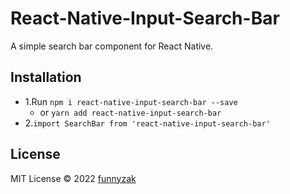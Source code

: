 # React-Native-Input-Search-Bar

A simple search bar component for React Native.

## Installation

* 1.Run `npm i react-native-input-search-bar --save`
  * or  `yarn add react-native-input-search-bar`
* 2.`import SearchBar from 'react-native-input-search-bar'`

## License

MIT License © 2022 [funnyzak](https://github.com/funnyzak)
